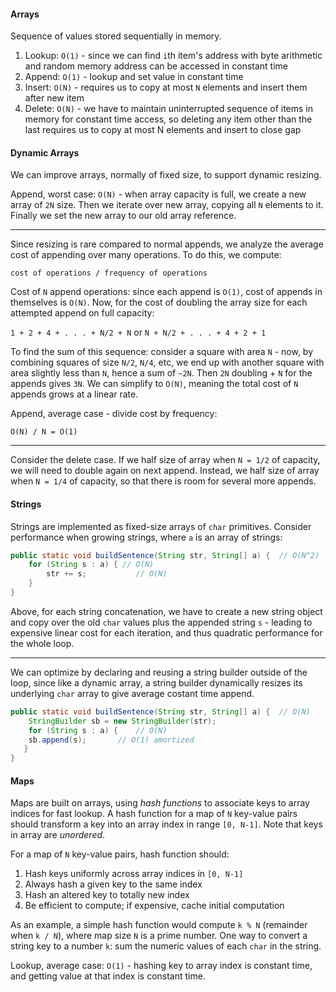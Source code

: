 #### Arrays

Sequence of values stored sequentially in memory.
1. Lookup: `O(1)` - since we can find `i`th item's address with byte arithmetic and random memory address can be accessed in constant time
2. Append: `O(1)` - lookup and set value in constant time
3. Insert: `O(N)` - requires us to copy at most `N` elements and insert them after new item
3. Delete: `O(N)` - we have to maintain uninterrupted sequence of items in memory for constant time access, so deleting any item other than the last requires us to copy at most N elements and insert to close gap 

#### Dynamic Arrays

We can improve arrays, normally of fixed size, to support dynamic resizing.

Append, worst case: `O(N)` - when array capacity is full, we create a new array of `2N` size.  Then we iterate over new array, copying all `N` elements to it. Finally we set the new array to our old array reference.
___

Since resizing is rare compared to normal appends, we analyze the average cost of appending over many operations. To do this, we compute:

`cost of operations / frequency of operations`

Cost of `N` append operations: since each append is `O(1)`, cost of appends in themselves is `O(N)`. Now, for the cost of doubling the array size for each attempted append on full capacity:

`1 + 2 + 4 + . . . + N/2 + N` or `N + N/2 + . . . + 4 + 2 + 1`

To find the sum of this sequence: consider a square with area `N` - now, by combining squares of size `N/2`, `N/4`, etc, we end up with another square with area slightly less than `N`, hence a sum of `~2N`. Then `2N` doubling + `N` for the appends gives `3N`.  We can simplify to `O(N)`, meaning the total cost of `N` appends grows at a linear rate.

Append, average case - divide cost by frequency:

`O(N) / N = O(1)` 
___

Consider the delete case. If we half size of array when `N = 1/2` of capacity, we will need to double again on next append.  Instead, we half size of array when `N = 1/4` of capacity, so that there is room for several more appends.

#### Strings

Strings are implemented as fixed-size arrays of `char` primitives. Consider performance when growing strings, where `a` is an array of strings:

```java
public static void buildSentence(String str, String[] a) {	// O(N^2)
	for (String s : a) { // O(N)
 		str += s; 			// O(N)
  	}												 												
}
```
Above, for each string concatenation, we have to create a new string object and copy over the old `char` values plus the appended string `s` - leading to expensive linear cost for each iteration, and thus quadratic performance for the whole loop. 
___

We can optimize by declaring and reusing a string builder outside of the loop, since like a dynamic array, a string builder dynamically resizes its underlying `char` array to give average costant time append.
```java
public static void buildSentence(String str, String[] a) {	// O(N)
	StringBuilder sb = new StringBuilder(str);
  	for (String s : a) {	// O(N)
   	sb.append(s);		// O(1) amortized
   }
}
```

#### Maps

Maps are built on arrays, using _hash functions_ to associate keys to array indices for fast lookup. A hash function for a map of `N` key-value pairs should transform a key into an array index in range `[0, N-1]`. Note that keys in array are _unordered_.

For a map of `N` key-value pairs, hash function should:
1. Hash keys uniformly across array indices in `[0, N-1]`
2. Always hash a given key to the same index
3. Hash an altered key to totally new index
4. Be efficient to compute; if expensive, cache initial computation

As an example, a simple hash function would compute `k % N` (remainder when `k / N`), where map size `N` is a prime number. One way to convert a string key to a number `k`: sum the numeric values of each `char` in the string.

Lookup, average case: `O(1)` - hashing key to array index is constant time, and getting value at that index is constant time.